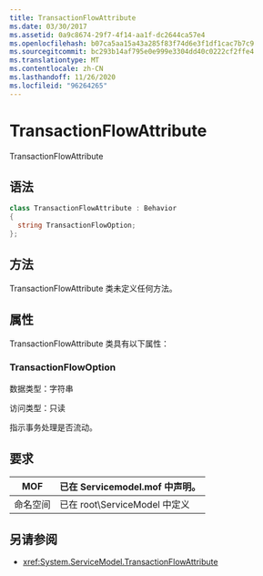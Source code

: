 ```yaml
---
title: TransactionFlowAttribute
ms.date: 03/30/2017
ms.assetid: 0a9c8674-29f7-4f14-aa1f-dc2644ca57e4
ms.openlocfilehash: b07ca5aa15a43a285f83f74d6e3f1df1cac7b7c9
ms.sourcegitcommit: bc293b14af795e0e999e3304dd40c0222cf2ffe4
ms.translationtype: MT
ms.contentlocale: zh-CN
ms.lasthandoff: 11/26/2020
ms.locfileid: "96264265"
---
```

# <a name="transactionflowattribute"></a>TransactionFlowAttribute

TransactionFlowAttribute  
  
## <a name="syntax"></a>语法  
  
```csharp
class TransactionFlowAttribute : Behavior  
{  
  string TransactionFlowOption;  
};  
```  
  
## <a name="methods"></a>方法  

 TransactionFlowAttribute 类未定义任何方法。  
  
## <a name="properties"></a>属性  

 TransactionFlowAttribute 类具有以下属性：  
  
### <a name="transactionflowoption"></a>TransactionFlowOption  

 数据类型：字符串  
  
 访问类型：只读  
  
 指示事务处理是否流动。  
  
## <a name="requirements"></a>要求  
  
|MOF|已在 Servicemodel.mof 中声明。|  
|---------|-----------------------------------|  
|命名空间|已在 root\ServiceModel 中定义|  
  
## <a name="see-also"></a>另请参阅

- <xref:System.ServiceModel.TransactionFlowAttribute>
